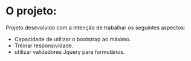 # O projeto:

Projeto desevolvido com a intenção de trabalhar os seguintes aspectos:

* Capacidade de utilizar o bootstrap ao máximo.
* Treinar responsividade.
* utilizar validadores Jquery para formulários.